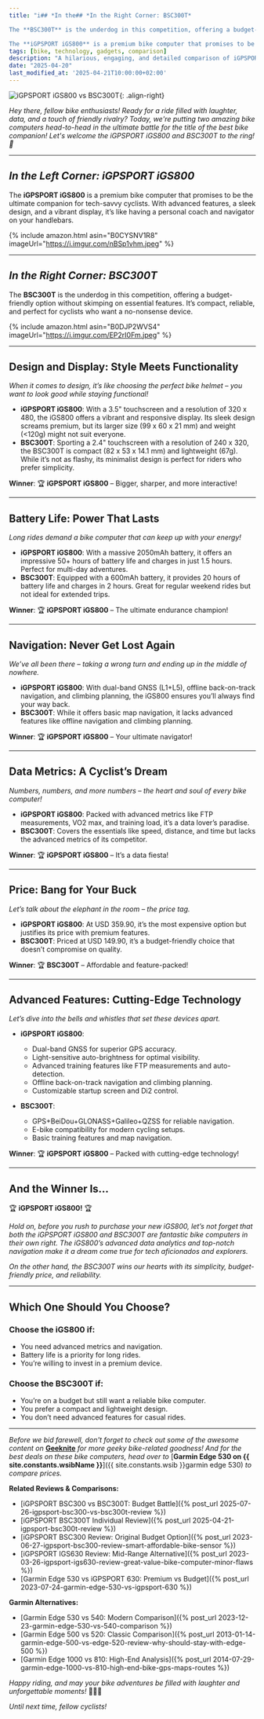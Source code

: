 ```yaml
---
title: "i## *In the## *In the Right Corner: BSC300T*

The **BSC300T** is the underdog in this competition, offering a budget-friendly option without skimping on essential features. It's compact, reliable, and perfect for cyclists who want a no-nonsense device. For a detailed analysis of this device, check out our [comprehensive BSC300T review]({% post_url 2025-04-21-igpsport-bsc300t-review %}) or see how it compares to its non-touchscreen sibling in our [BSC300 vs BSC300T comparison]({% post_url 2025-07-26-igpsport-bsc300-vs-bsc300t-review %}).ft Corner: iGPSPORT iGS800*

The **iGPSPORT iGS800** is a premium bike computer that promises to be the ultimate companion for tech-savvy cyclists. With advanced features, a sleek design, and a vibrant display, it's like having a personal coach and navigator on your handlebars. This represents the evolution of the iGPSPORT line from budget options like our [reviewed BSC300]({% post_url 2023-06-27-igpsport-bsc300-review-smart-affordable-bike-sensor %}).PORT iGS800 vs BSC300T: The Ultimate Bike Computer Showdown!"
tags: [bike, technology, gadgets, comparison]
description: "A hilarious, engaging, and detailed comparison of iGPSPORT iGS800 and BSC300T bike computers. Find out which one is the ultimate cycling companion!"
date: "2025-04-20"
last_modified_at: '2025-04-21T10:00:00+02:00'
---
```


![iGPSPORT iGS800 vs BSC300T](https://i.imgur.com/aRyU7Xem.jpg){: .align-right}

*Hey there, fellow bike enthusiasts! Ready for a ride filled with laughter, data, and a touch of friendly rivalry? Today, we're putting two amazing bike computers head-to-head in the ultimate battle for the title of the best bike companion! Let's welcome the iGPSPORT iGS800 and BSC300T to the ring! 🚴*

---

## *In the Left Corner: iGPSPORT iGS800*

The **iGPSPORT iGS800** is a premium bike computer that promises to be the ultimate companion for tech-savvy cyclists. With advanced features, a sleek design, and a vibrant display, it’s like having a personal coach and navigator on your handlebars.

{% include amazon.html asin="B0CYSNV1R8" imageUrl="https://i.imgur.com/nBSp1vhm.jpeg" %}

---

## *In the Right Corner: BSC300T*

The **BSC300T** is the underdog in this competition, offering a budget-friendly option without skimping on essential features. It’s compact, reliable, and perfect for cyclists who want a no-nonsense device.

{% include amazon.html asin="B0DJP2WVS4" imageUrl="https://i.imgur.com/EP2rI0Fm.jpeg" %}

---

## **Design and Display: Style Meets Functionality**

*When it comes to design, it’s like choosing the perfect bike helmet – you want to look good while staying functional!*

- **iGPSPORT iGS800**: With a 3.5" touchscreen and a resolution of 320 x 480, the iGS800 offers a vibrant and responsive display. Its sleek design screams premium, but its larger size (99 x 60 x 21 mm) and weight (<120g) might not suit everyone.
- **BSC300T**: Sporting a 2.4" touchscreen with a resolution of 240 x 320, the BSC300T is compact (82 x 53 x 14.1 mm) and lightweight (67g). While it’s not as flashy, its minimalist design is perfect for riders who prefer simplicity.

**Winner**: 🏆 **iGPSPORT iGS800** – Bigger, sharper, and more interactive!

---

## **Battery Life: Power That Lasts**

*Long rides demand a bike computer that can keep up with your energy!*

- **iGPSPORT iGS800**: With a massive 2050mAh battery, it offers an impressive 50+ hours of battery life and charges in just 1.5 hours. Perfect for multi-day adventures.
- **BSC300T**: Equipped with a 600mAh battery, it provides 20 hours of battery life and charges in 2 hours. Great for regular weekend rides but not ideal for extended trips.

**Winner**: 🏆 **iGPSPORT iGS800** – The ultimate endurance champion!

---

## **Navigation: Never Get Lost Again**

*We’ve all been there – taking a wrong turn and ending up in the middle of nowhere.*

- **iGPSPORT iGS800**: With dual-band GNSS (L1+L5), offline back-on-track navigation, and climbing planning, the iGS800 ensures you’ll always find your way back.
- **BSC300T**: While it offers basic map navigation, it lacks advanced features like offline navigation and climbing planning.

**Winner**: 🏆 **iGPSPORT iGS800** – Your ultimate navigator!

---

## **Data Metrics: A Cyclist’s Dream**

*Numbers, numbers, and more numbers – the heart and soul of every bike computer!*

- **iGPSPORT iGS800**: Packed with advanced metrics like FTP measurements, VO2 max, and training load, it’s a data lover’s paradise.
- **BSC300T**: Covers the essentials like speed, distance, and time but lacks the advanced metrics of its competitor.

**Winner**: 🏆 **iGPSPORT iGS800** – It’s a data fiesta!

---

## **Price: Bang for Your Buck**

*Let’s talk about the elephant in the room – the price tag.*

- **iGPSPORT iGS800**: At USD 359.90, it’s the most expensive option but justifies its price with premium features.
- **BSC300T**: Priced at USD 149.90, it’s a budget-friendly choice that doesn’t compromise on quality.

**Winner**: 🏆 **BSC300T** – Affordable and feature-packed!

---

## **Advanced Features: Cutting-Edge Technology**

*Let’s dive into the bells and whistles that set these devices apart.*

- **iGPSPORT iGS800**:
  - Dual-band GNSS for superior GPS accuracy.
  - Light-sensitive auto-brightness for optimal visibility.
  - Advanced training features like FTP measurements and auto-detection.
  - Offline back-on-track navigation and climbing planning.
  - Customizable startup screen and Di2 control.

- **BSC300T**:
  - GPS+BeiDou+GLONASS+Galileo+QZSS for reliable navigation.
  - E-bike compatibility for modern cycling setups.
  - Basic training features and map navigation.

**Winner**: 🏆 **iGPSPORT iGS800** – Packed with cutting-edge technology!

---

## **And the Winner Is...**

🏆 **iGPSPORT iGS800!** 🏆

*Hold on, before you rush to purchase your new iGS800, let’s not forget that both the iGPSPORT iGS800 and BSC300T are fantastic bike computers in their own right. The iGS800’s advanced data analytics and top-notch navigation make it a dream come true for tech aficionados and explorers.*

*On the other hand, the BSC300T wins our hearts with its simplicity, budget-friendly price, and reliability.*

---

## **Which One Should You Choose?**

### Choose the iGS800 if:
- You need advanced metrics and navigation.
- Battery life is a priority for long rides.
- You’re willing to invest in a premium device.

### Choose the BSC300T if:
- You’re on a budget but still want a reliable bike computer.
- You prefer a compact and lightweight design.
- You don’t need advanced features for casual rides.

---

*Before we bid farewell, don't forget to check out some of the awesome content on* [**Geeknite**](/) *for more geeky bike-related goodness! And for the best deals on these bike computers, head over to* [**Garmin Edge 530 on {{ site.constants.wsibName }}**]({{ site.constants.wsib }}garmin edge 530) *to compare prices.*

**Related Reviews & Comparisons:**

- [iGPSPORT BSC300 vs BSC300T: Budget Battle]({% post_url 2025-07-26-igpsport-bsc300-vs-bsc300t-review %})
- [iGPSPORT BSC300T Individual Review]({% post_url 2025-04-21-igpsport-bsc300t-review %})
- [iGPSPORT BSC300 Review: Original Budget Option]({% post_url 2023-06-27-igpsport-bsc300-review-smart-affordable-bike-sensor %})
- [iGPSPORT IGS630 Review: Mid-Range Alternative]({% post_url 2023-03-26-igpsport-igs630-review-great-value-bike-computer-minor-flaws %})
- [Garmin Edge 530 vs iGPSPORT 630: Premium vs Budget]({% post_url 2023-07-24-garmin-edge-530-vs-igpsport-630 %})

**Garmin Alternatives:**

- [Garmin Edge 530 vs 540: Modern Comparison]({% post_url 2023-12-23-garmin-edge-530-vs-540-comparison %})
- [Garmin Edge 500 vs 520: Classic Comparison]({% post_url 2013-01-14-garmin-edge-500-vs-edge-520-review-why-should-stay-with-edge-500 %})
- [Garmin Edge 1000 vs 810: High-End Analysis]({% post_url 2014-07-29-garmin-edge-1000-vs-810-high-end-bike-gps-maps-routes %})

*Happy riding, and may your bike adventures be filled with laughter and unforgettable moments!* 🚵‍♂️💨

*Until next time, fellow cyclists!*
